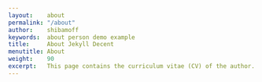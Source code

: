 ```yaml
---
layout:    about
permalink: "/about"
author:    shibamoff
keywords:  about person demo example
title:     About Jekyll Decent
menutitle: About
weight:    90
excerpt:   This page contains the curriculum vitae (CV) of the author.
--- 
```

<!-- <script async defer src="https://buttons.github.io/buttons.js"></script>

<p class="github-button-container">
<a class="github-button" href="https://github.com/jwillmer/jekyllDecent" data-size="large" data-show-count="true" aria-label="Star jwillmer/jekyllDecent on GitHub">jekyllDecent</a>
</p> -->